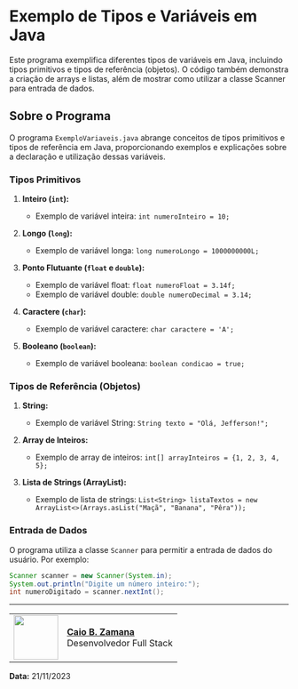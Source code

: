 # Exemplo de Tipos e Variáveis em Java

Este programa exemplifica diferentes tipos de variáveis em Java, incluindo tipos primitivos e tipos de referência (objetos). O código também demonstra a criação de arrays e listas, além de mostrar como utilizar a classe Scanner para entrada de dados.

## Sobre o Programa

O programa `ExemploVariaveis.java` abrange conceitos de tipos primitivos e tipos de referência em Java, proporcionando exemplos e explicações sobre a declaração e utilização dessas variáveis.

### Tipos Primitivos

1. **Inteiro (`int`):**
    - Exemplo de variável inteira: `int numeroInteiro = 10;`

2. **Longo (`long`):**
    - Exemplo de variável longa: `long numeroLongo = 1000000000L;`

3. **Ponto Flutuante (`float` e `double`):**
    - Exemplo de variável float: `float numeroFloat = 3.14f;`
    - Exemplo de variável double: `double numeroDecimal = 3.14;`

4. **Caractere (`char`):**
    - Exemplo de variável caractere: `char caractere = 'A';`

5. **Booleano (`boolean`):**
    - Exemplo de variável booleana: `boolean condicao = true;`

### Tipos de Referência (Objetos)

1. **String:**
    - Exemplo de variável String: `String texto = "Olá, Jefferson!";`

2. **Array de Inteiros:**
    - Exemplo de array de inteiros: `int[] arrayInteiros = {1, 2, 3, 4, 5};`

3. **Lista de Strings (ArrayList):**
    - Exemplo de lista de strings: `List<String> listaTextos = new ArrayList<>(Arrays.asList("Maçã", "Banana", "Pêra"));`

### Entrada de Dados

O programa utiliza a classe `Scanner` para permitir a entrada de dados do usuário. Por exemplo:
```java
Scanner scanner = new Scanner(System.in);
System.out.println("Digite um número inteiro:");
int numeroDigitado = scanner.nextInt();
```
---
<table>
  <tr>
    <td>
      <img width="80px" align="center" src="https://avatars.githubusercontent.com/caiobello"/>
    </td>
    <td align="left">
      <a href="https://github.com/caiobello">
        <span><b>Caio B. Zamana</b></span>
      </a>
      <br>
      <span>Desenvolvedor Full Stack</span>
    </td>
  </tr>
</table>

**Data:** 21/11/2023

